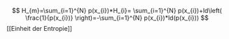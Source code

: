 $$
H_{m}=\sum_{i=1}^{N} p(x_{i})*H_{i}= \sum_{i=1}^{N} p(x_{i})+ld\left( \frac{1}{p(x_{i})} \right)=-\sum_{i=1}^{N} p(x_{i})*ld(p(x_{i}))
$$
[[Einheit der Entropie]]